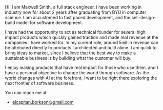 Hi! I am Maxwell Smith, a full stack engineer. I have been working in industry now for about 2 years after graduating from BYU in computer science. I am accustomed to fast paced development, and the sell-design-build model for software development.

I have had the opportunity to act as technical founder for several high impact products which quickly gained traction and made real revenue at the companies I have worked for. In my current role, around 5mil in revenue can be attributed directly to products I architected and built alone. I am quick to bring ideas to market, since I believe that the best way to make a sustainable business is by building what the customer will buy.

I enjoy making products that have real impact for those who use them, and I have a personal objective to change the world through software. As the world changes with AI at the forefront, I want to be right there exploring the next frontier of software business.

You can reach me at:
- elcapitan.borkson@gmail.com
